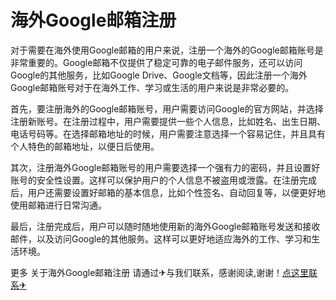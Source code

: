 # 海外Google邮箱注册

对于需要在海外使用Google邮箱的用户来说，注册一个海外的Google邮箱账号是非常重要的。Google邮箱不仅提供了稳定可靠的电子邮件服务，还可以访问Google的其他服务，比如Google Drive、Google文档等，因此注册一个海外Google邮箱账号对于在海外工作、学习或生活的用户来说是非常必要的。

首先，要注册海外的Google邮箱账号，用户需要访问Google的官方网站，并选择注册新账号。在注册过程中，用户需要提供一些个人信息，比如姓名、出生日期、电话号码等。在选择邮箱地址的时候，用户需要注意选择一个容易记住，并且具有个人特色的邮箱地址，以便日后使用。

其次，注册海外Google邮箱账号的用户需要选择一个强有力的密码，并且设置好账号的安全性设置。这样可以保护用户的个人信息不被盗用或泄露。在注册完成后，用户还需要设置好邮箱的基本信息，比如个性签名、自动回复等，以便更好地使用邮箱进行日常沟通。

最后，注册完成后，用户可以随时随地使用新的海外Google邮箱账号发送和接收邮件，以及访问Google的其他服务。这样可以更好地适应海外的工作、学习和生活环境。

更多 关于海外Google邮箱注册 请通过✈与我们联系，感谢阅读,谢谢！[点这里联系✈](https://sms.k02.cc)